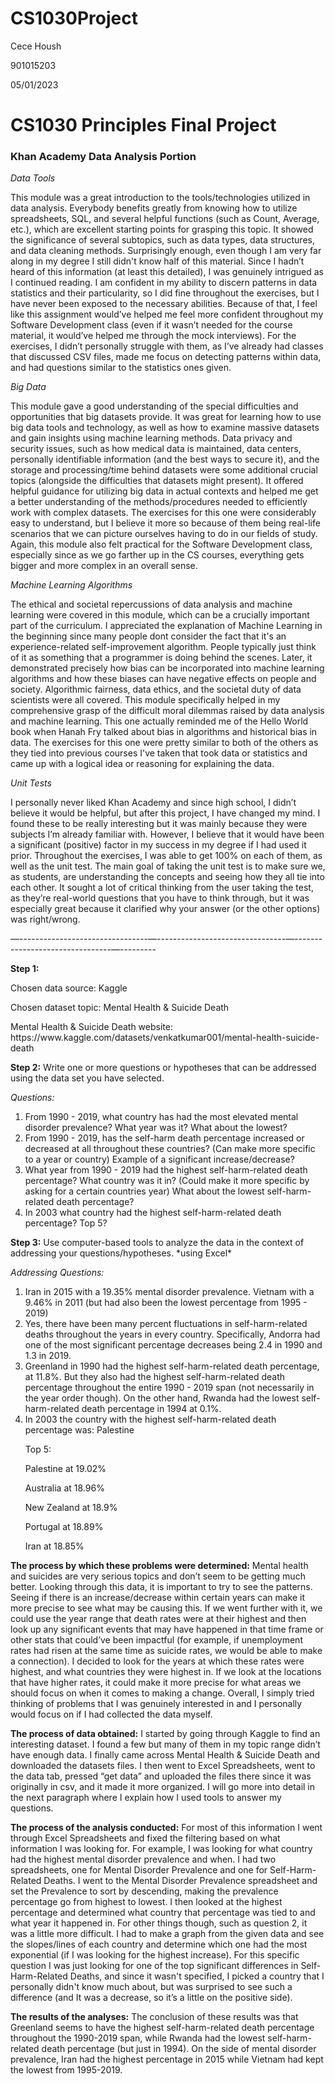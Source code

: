 # CS1030Project

Cece Housh
<p>
901015203
<p>
05/01/2023
<p>

<h1> CS1030 Principles Final Project </h1>
<p>
<h3> <strong>Khan Academy Data Analysis Portion</strong> </h3> 
<p>
  <em> Data Tools </em>
<p>
This module was a great introduction to the tools/technologies utilized in data analysis. Everybody benefits greatly from knowing how to utilize spreadsheets, SQL, and several helpful functions (such as Count, Average, etc.), which are excellent starting points for grasping this topic. It showed the significance of several subtopics, such as data types, data structures, and data cleaning methods. Surprisingly enough, even though I am very far along in my degree I still didn't know half of this material. Since I hadn’t heard of this information (at least this detailed), I was genuinely intrigued as I continued reading. I am confident in my ability to discern patterns in data statistics and their particularity, so I did fine throughout the exercises, but I have never been exposed to the necessary abilities. Because of that, I feel like this assignment would’ve helped me feel more confident throughout my Software Development class (even if it wasn’t needed for the course material, it would’ve helped me through the mock interviews). For the exercises, I didn’t personally struggle with them, as I’ve already had classes that discussed CSV files, made me focus on detecting patterns within data, and had questions similar to the statistics ones given. 
<p>
  <em> Big Data </em> 
<p>
This module gave a good understanding of the special difficulties and opportunities that big datasets provide. It was great for learning how to use big data tools and technology, as well as how to examine massive datasets and gain insights using machine learning methods. Data privacy and security issues, such as how medical data is maintained, data centers, personally identifiable information (and the best ways to secure it), and the storage and processing/time behind datasets were some additional crucial topics (alongside the difficulties that datasets might present). It offered helpful guidance for utilizing big data in actual contexts and helped me get a better understanding of the methods/procedures needed to efficiently work with complex datasets. The exercises for this one were considerably easy to understand, but I believe it more so because of them being real-life scenarios that we can picture ourselves having to do in our fields of study. Again, this module also felt practical for the Software Development class, especially since as we go farther up in the CS courses, everything gets bigger and more complex in an overall sense. 
<p>
  <em> Machine Learning Algorithms </em>
<p>
The ethical and societal repercussions of data analysis and machine learning were covered in this module, which can be a crucially important part of the curriculum. I appreciated the explanation of Machine Learning in the beginning since many people dont consider the fact that it's an experience-related self-improvement algorithm. People typically just think of it as something that a programmer is doing behind the scenes. Later, it demonstrated precisely how bias can be incorporated into machine learning algorithms and how these biases can have negative effects on people and society. Algorithmic fairness, data ethics, and the societal duty of data scientists were all covered. This module specifically helped in my comprehensive grasp of the difficult moral dilemmas raised by data analysis and machine learning. This one actually reminded me of the Hello World book when Hanah Fry talked about bias in algorithms and historical bias in data. The exercises for this one were pretty similar to both of the others as they tied into previous courses I've taken that took data or statistics and came up with a logical idea or reasoning for explaining the data.
<p>
  <em> Unit Tests </em>
<p>
I personally never liked Khan Academy and since high school, I didn’t believe it would be helpful, but after this project, I have changed my mind. I found these to be really interesting but it was mainly because they were subjects I’m already familiar with. However, I believe that it would have been a significant (positive) factor in my success in my degree if I had used it prior. Throughout the exercises, I was able to get 100% on each of them, as well as the unit test. The main goal of taking the unit test is to make sure we, as students, are understanding the concepts and seeing how they all tie into each other. It sought a lot of critical thinking from the user taking the test, as they’re real-world questions that you have to think through, but it was especially great because it clarified why your answer (or the other options) was right/wrong.
<p>
—--------------------------------—--------------------------------—--------------------------------—---------
<p>
  <strong>Step 1:</strong> 
<p>
Chosen data source: Kaggle
<p>
Chosen dataset topic: Mental Health & Suicide Death
  <p>
  Mental Health & Suicide Death website: https://www.kaggle.com/datasets/venkatkumar001/mental-health-suicide-death
<p>
  <strong>Step 2:</strong> Write one or more questions or hypotheses that can be addressed using the data set you have selected.
<p>
  <em> Questions: </em>
  <p>
<ol>
<li> From 1990 - 2019, what country has had the most elevated mental disorder prevalence? What year was it? What about the lowest? </li>
<li> From 1990 - 2019, has the self-harm death percentage increased or decreased at all throughout these countries? (Can make more specific to a year or country) Example of a significant increase/decrease? </li>
<li> What year from 1990 - 2019 had the highest self-harm-related death percentage? What country was it in? (Could make it more specific by asking for a certain countries year) What about the lowest self-harm-related death percentage? </li>
  <li> In 2003 what country had the highest self-harm-related death percentage? Top 5? </li>
  </ol>
<p>
  <strong>Step 3:</strong> Use computer-based tools to analyze the data in the context of addressing your questions/hypotheses. *using Excel*
  <p>
  <em> Addressing Questions: </em>
    <ol>
<li> Iran in 2015 with a 19.35% mental disorder prevalence. Vietnam with a 9.46% in 2011 (but had also been the lowest percentage from 1995 - 2019) </li> 
<li> Yes, there have been many percent fluctuations in self-harm-related deaths throughout the years in every country. Specifically, Andorra had one of the most significant percentage decreases being 2.4 in 1990 and 1.3 in 2019. </li>
<li> Greenland in 1990 had the highest self-harm-related death percentage, at 11.8%. But they also had the highest self-harm-related death percentage throughout the entire 1990 - 2019 span (not necessarily in the year order though). On the other hand, Rwanda had the lowest self-harm-related death percentage in 1994 at 0.1%. </li>
<li> In 2003 the country with the highest self-harm-related death percentage was: Palestine 
  <p>
Top 5: 
    <p>
Palestine at 19.02%
<p>
Australia at 18.96%
<p>
New Zealand at 18.9%
<p>
Portugal at 18.89%
<p>
Iran at 18.85%
      </li>
  </ol>
<p>
<strong>The process by which these problems were determined:</strong> Mental health and suicides are very serious topics and don’t seem to be getting much better. Looking through this data, it is important to try to see the patterns. Seeing if there is an increase/decrease within certain years can make it more precise to see what may be causing this. If we went further with it, we could use the year range that death rates were at their highest and then look up any significant events that may have happened in that time frame or other stats that could’ve been impactful (for example, if unemployment rates had risen at the same time as suicide rates, we would be able to make a connection). I decided to look for the years at which these rates were highest, and what countries they were highest in. If we look at the locations that have higher rates, it could make it more precise for what areas we should focus on when it comes to making a change. Overall, I simply tried thinking of problems that I was genuinely interested in and I personally would focus on if I had collected the data myself.
<p>
  <strong>The process of data obtained:</strong> I started by going through Kaggle to find an interesting dataset. I found a few but many of them in my topic range didn’t have enough data. I finally came across Mental Health & Suicide Death and downloaded the datasets files. I then went to Excel Spreadsheets, went to the data tab, pressed “get data” and uploaded the files there since it was originally in csv, and it made it more organized. I will go more into detail in the next paragraph where I explain how I used tools to answer my questions. 
<p>
<strong>The process of the analysis conducted:</strong> For most of this information I went through Excel Spreadsheets and fixed the filtering based on what information I was looking for. For example, I was looking for what country had the highest mental disorder prevalence and when. I had two spreadsheets, one for Mental Disorder Prevalence and one for Self-Harm-Related Deaths. I went to the Mental Disorder Prevalence spreadsheet and set the Prevalence to sort by descending, making the prevalence percentage go from highest to lowest. I then looked at the highest percentage and determined what country that percentage was tied to and what year it happened in. For other things though, such as question 2, it was a little more difficult. I had to make a graph from the given data and see the slopes/lines of each country and determine which one had the most exponential (if I was looking for the highest increase). For this specific question I was just looking for one of the top significant differences in Self-Harm-Related Deaths, and since it wasn't specified, I picked a country that I personally didn't know much about, but was surprised to see such a difference (and It was a decrease, so it’s a little on the positive side).
<p>
<strong>The results of the analyses:</strong> The conclusion of these results was that Greenland seems to have the highest self-harm-related death percentage throughout the 1990-2019 span, while Rwanda had the lowest self-harm-related death percentage (but just in 1994). On the side of mental disorder prevalence, Iran had the highest percentage in 2015 while Vietnam had kept the lowest from 1995-2019.
